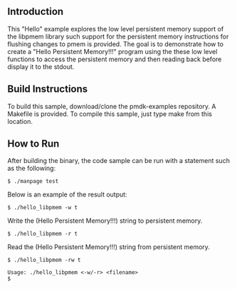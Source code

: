 ## Introduction

This "Hello" example explores the low level persistent memory support of the
libpmem library such support for the persistent memory instructions for
flushing changes to pmem is provided. The goal is to demonstrate how to create
a "Hello Persistent Memory!!!" program using the these low level functions to
access the persistent memory and then reading back before display it to the
stdout.  

## Build Instructions

To build this sample, download/clone the pmdk-examples repository. A Makefile
is provided. To compile this sample, just type make from this location.

## How to Run

After building the binary, the code sample can be run with a statement such as the following:

	$ ./manpage test 

Below is an example of the result output:

	$ ./hello_libpmem -w t

Write the (Hello Persistent Memory!!!) string to persistent memory.

	$ ./hello_libpmem -r t

Read the (Hello Persistent Memory!!!) string from persistent memory.

	$ ./hello_libpmem -rw t

	Usage: ./hello_libpmem <-w/-r> <filename>
	$
